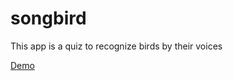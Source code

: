 # songbird
 This app is a quiz to recognize birds by their voices
 
 [Demo](https://reactsongbirds.netlify.com/)
